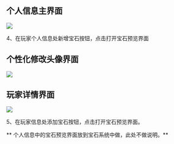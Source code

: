 ## 个人信息主界面
![](https://cdn.nlark.com/yuque/0/2024/png/43554293/1715681819123-94a10690-7e45-4189-96ea-771653d89c4f.png)

4、在玩家个人信息处新增宝石按钮，点击打开宝石预览界面

## 个性化修改头像界面
![](https://cdn.nlark.com/yuque/0/2024/png/26927517/1715061389627-8ca28425-90ea-4ab2-a54d-b1c7d2aebf44.png)

## 玩家详情界面
![](https://cdn.nlark.com/yuque/0/2024/png/43554293/1715682039442-c6e85456-869f-4fb2-915d-0f9d4075e2b3.png)

5、在玩家信息处添加宝石按钮，点击打开宝石预览界面。

**     个人信息中的宝石预览界面放到宝石系统中做，此处不做说明。**



